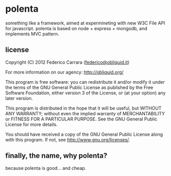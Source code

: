 polenta
=======

something like a framework, aimed at expermineting with new W3C File API for javascript. polenta is based on node + express + mongodb, and implements MVC pattern.


## license
Copyright (C) 2012 Federico Carrara (federico@obliquid.it)

For more information on our agency: http://obliquid.org/

This program is free software: you can redistribute it and/or modify
it under the terms of the GNU General Public License as published by
the Free Software Foundation, either version 3 of the License, or
(at your option) any later version.

This program is distributed in the hope that it will be useful,
but WITHOUT ANY WARRANTY; without even the implied warranty of
MERCHANTABILITY or FITNESS FOR A PARTICULAR PURPOSE.  See the
GNU General Public License for more details.

You should have received a copy of the GNU General Public License
along with this program.  If not, see <http://www.gnu.org/licenses/>.





## finally, the name, why polenta?
because polenta is good...
and cheap.

